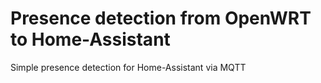 # Presence detection from OpenWRT to Home-Assistant
Simple presence detection for Home-Assistant via MQTT
